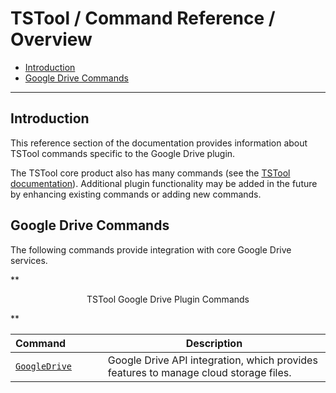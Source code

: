 # TSTool / Command Reference / Overview #

*   [Introduction](#introduction)
*   [Google Drive Commands](#google-drive-commands)

-------------------

## Introduction ##

This reference section of the documentation provides information about TSTool commands specific to the Google Drive plugin.

The TSTool core product also has many commands (see the
[TSTool documentation](https://opencdss.state.co.us/tstool/latest/doc-user/command-ref/overview/)).
Additional plugin functionality may be added in the future by enhancing existing commands or adding new commands.

## Google Drive Commands ##

The following commands provide integration with core Google Drive services.

**<p style="text-align: center;">
TSTool Google Drive Plugin Commands
</p>**

| **Command**&nbsp;&nbsp;&nbsp;&nbsp;&nbsp;&nbsp;&nbsp;&nbsp;&nbsp;&nbsp;&nbsp;&nbsp; | **Description** |
| -- | -- |
| [`GoogleDrive`](GoogleDrive/GoogleDrive.md) | Google Drive API integration, which provides features to manage cloud storage files. |
